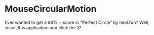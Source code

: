 # MouseCircularMotion
Ever wanted to get a 98% + score in "Perfect Circle" by neal.fun? Well, install this application and click the X!
